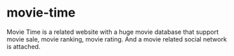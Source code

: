 movie-time
==========

Movie Time is a related website with a huge movie database that support movie sale, movie ranking, movie rating. And a movie related social network is attached.
